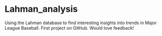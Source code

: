 # Lahman_analysis
Using the Lahman database to find interesting insights into trends in Major League Baseball. First project on GitHub. Would love feedback!
